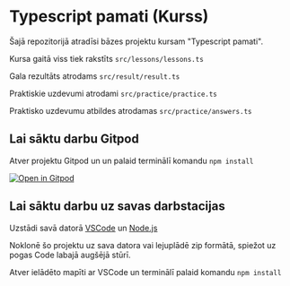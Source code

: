 # Typescript pamati (Kurss)

Šajā repozitorijā atradīsi bāzes projektu kursam "Typescript pamati".

Kursa gaitā viss tiek rakstīts `src/lessons/lessons.ts`

Gala rezultāts atrodams `src/result/result.ts`

Praktiskie uzdevumi atrodami `src/practice/practice.ts`

Praktisko uzdevumu atbildes atrodamas `src/practice/answers.ts`

## Lai sāktu darbu Gitpod

Atver projektu Gitpod un un palaid terminālī komandu `npm install`

[![Open in Gitpod](https://gitpod.io/button/open-in-gitpod.svg)](https://gitpod.io/#https://github.com/codelex-io/typescript-course)

## Lai sāktu darbu uz savas darbstacijas

Uzstādi savā datorā [VSCode](https://code.visualstudio.com/download) un [Node.js](https://nodejs.org/en/download/)

Noklonē šo projektu uz sava datora vai lejuplādē zip formātā, spiežot uz pogas Code labajā augšējā stūrī.

Atver ielādēto mapīti ar VSCode un terminālī palaid komandu `npm install`
